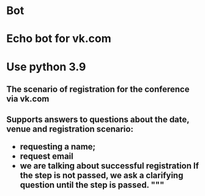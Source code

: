 # Bot
<h1>Echo bot for vk.com<h1>
 Use python 3.9

 <h2>The scenario of registration for the conference via vk.com<h2>

 Supports answers to questions about the date, venue and registration scenario:
 - requesting a name;
 - request email
 - we are talking about successful registration
 If the step is not passed, we ask a clarifying question until the step is passed.
 """
